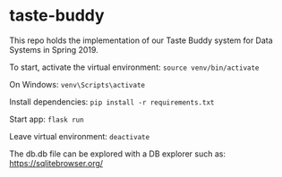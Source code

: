 # taste-buddy
This repo holds the implementation of our Taste Buddy system for Data Systems in Spring 2019.

To start, activate the virtual environment:
`source venv/bin/activate`

On Windows:
`venv\Scripts\activate`

Install dependencies:
`pip install -r requirements.txt`

Start app:
`flask run`

Leave virtual environment:
`deactivate`

The db.db file can be explored with a DB explorer such as: <https://sqlitebrowser.org/>
